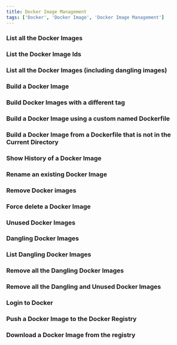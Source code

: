 ```yaml
---
title: Docker Image Management
tags: ['Docker', 'Docker Image', 'Docker Image Management']
---
```


### List all the Docker Images

### List the Docker Image Ids

### List all the Docker Images (including dangling images)

### Build a Docker Image

### Build Docker Images with a different tag

### Build a Docker Image using a custom named Dockerfile

### Build a Docker Image from a Dockerfile that is not in the Current Directory

### Show History of a Docker Image

### Rename an existing Docker Image

### Remove Docker images

### Force delete a Docker Image

### Unused Docker Images

### Dangling Docker Images

### List Dangling Docker Images

### Remove all the Dangling Docker Images

### Remove all the Dangling and Unused Docker Images

### Login to Docker

### Push a Docker Image to the Docker Registry

### Download a Docker Image from the registry